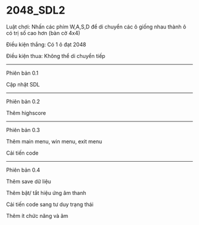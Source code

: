 # 2048_SDL2

Luật chơi: Nhấn các phím W,A,S,D để di chuyển các ô giống nhau thành ô có trị số cao hơn (bàn cờ 4x4)

Điều kiện thắng: Có 1 ô đạt 2048

Điều kiện thua: Không thể di chuyển tiếp

***

Phiên bản 0.1

Cập nhật SDL

***

Phiên bản 0.2

Thêm highscore

***

Phiên bản 0.3

Thêm main menu, win menu, exit menu

Cải tiến code

***

Phiên bản 0.4

Thêm save dữ liệu 

Thêm bật/ tắt hiệu ứng âm thanh

Cải tiến code sang tư duy trạng thái

Thêm ít chức năng và âm 
